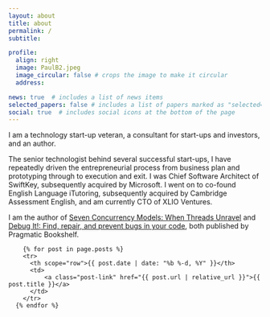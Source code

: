 ```yaml
---
layout: about
title: about
permalink: /
subtitle: 

profile:
  align: right
  image: PaulB2.jpeg
  image_circular: false # crops the image to make it circular
  address: 

news: true  # includes a list of news items
selected_papers: false # includes a list of papers marked as "selected={true}"
social: true  # includes social icons at the bottom of the page
---
```


I am a technology start-up veteran, a consultant for start-ups and investors, and an author.

The senior technologist behind several successful start-ups, I have repeatedly driven the entrepreneurial process from business plan and prototyping through to execution and exit. I was Chief Software Architect of SwiftKey, subsequently acquired by Microsoft. I went on to co-found English Language iTutoring, subsequently acquired by Cambridge Assessment English, and am currently CTO of XLIO Ventures.

I am the author of [Seven Concurrency Models: When Threads Unravel](https://pragprog.com/titles/pb7con/seven-concurrency-models-in-seven-weeks/) and [Debug It!: Find, repair, and prevent bugs in your code](https://pragprog.com/titles/pbdp/debug-it/), both published by Pragmatic Bookshelf.

        {% for post in page.posts %}
        <tr>
          <th scope="row">{{ post.date | date: "%b %-d, %Y" }}</th>
          <td>
              <a class="post-link" href="{{ post.url | relative_url }}">{{ post.title }}</a>
          </td>
        </tr>
      {% endfor %}
